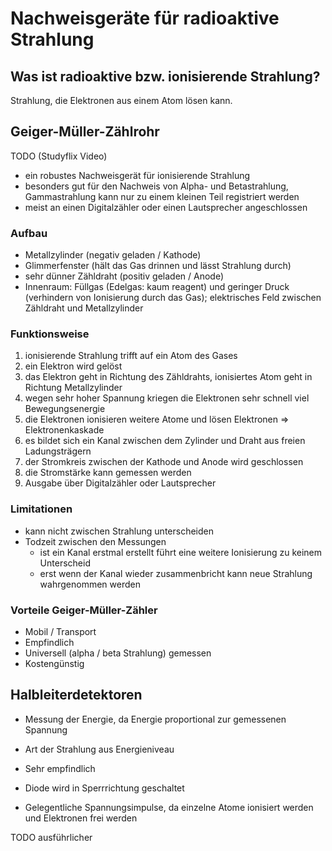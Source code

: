 # Nachweisgeräte für radioaktive Strahlung

## Was ist radioaktive bzw. ionisierende Strahlung?

Strahlung, die Elektronen aus einem Atom lösen kann.

## Geiger-Müller-Zählrohr

TODO (Studyflix Video)

- ein robustes Nachweisgerät für ionisierende Strahlung
- besonders gut für den Nachweis von Alpha- und Betastrahlung, Gammastrahlung kann nur zu einem kleinen Teil registriert werden
- meist an einen Digitalzähler oder einen Lautsprecher angeschlossen

### Aufbau

- Metallzylinder (negativ geladen / Kathode)
- Glimmerfenster (hält das Gas drinnen und lässt Strahlung durch)
- sehr dünner Zähldraht (positiv geladen / Anode)
- Innenraum: Füllgas (Edelgas: kaum reagent) und geringer Druck (verhindern von Ionisierung durch das Gas); elektrisches Feld zwischen Zähldraht und Metallzylinder

### Funktionsweise

1. ionisierende Strahlung trifft auf ein Atom des Gases
2. ein Elektron wird gelöst
3. das Elektron geht in Richtung des Zähldrahts, ionisiertes Atom geht in Richtung Metallzylinder
4. wegen sehr hoher Spannung kriegen die Elektronen sehr schnell viel Bewegungsenergie
5. die Elektronen ionisieren weitere Atome und lösen Elektronen => Elektronenkaskade
6. es bildet sich ein Kanal zwischen dem Zylinder und Draht aus freien Ladungsträgern
7. der Stromkreis zwischen der Kathode und Anode wird geschlossen
8. die Stromstärke kann gemessen werden
9. Ausgabe über Digitalzähler oder Lautsprecher

### Limitationen

- kann nicht zwischen Strahlung unterscheiden
- Todzeit zwischen den Messungen
  - ist ein Kanal erstmal erstellt führt eine weitere Ionisierung zu keinem Unterscheid
  - erst wenn der Kanal wieder zusammenbricht kann neue Strahlung wahrgenommen werden

### Vorteile Geiger-Müller-Zähler

- Mobil / Transport
- Empfindlich
- Universell (alpha / beta Strahlung) gemessen
- Kostengünstig

## Halbleiterdetektoren

- Messung der Energie, da Energie proportional zur gemessenen Spannung
- Art der Strahlung aus Energieniveau
- Sehr empfindlich

- Diode wird in Sperrrichtung geschaltet
- Gelegentliche Spannungsimpulse, da einzelne Atome ionisiert werden und Elektronen frei werden

TODO ausführlicher
